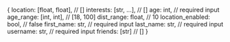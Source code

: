 {
    location: [float, float], // []
    interests: [str, ...], // []
    age: int, // required input
    age_range: [int, int], // [18, 100]
    dist_range: float, // 10
    location_enabled: bool, // false
    first_name: str, // required input
    last_name: str, // required input
    username: str, // required input
    friends: [str] // []
}